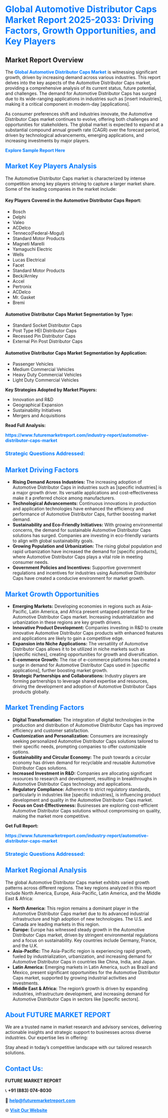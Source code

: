 <h1 style="color: #007BFF;">Global Automotive Distributor Caps Market Report 2025-2033: Driving Factors, Growth Opportunities, and Key Players</h1>

<section id="overview">
<h2>Market Report Overview</h2>
<p>The <a href="https://www.futuremarketreport.com/industry-report/automotive-distributor-caps-market" style="color: #007BFF; text-decoration: none;"><strong>Global Automotive Distributor Caps Market</strong></a> is witnessing significant growth, driven by increasing demand across various industries. This report delves into the key aspects of the Automotive Distributor Caps market, providing a comprehensive analysis of its current status, future potential, and challenges. The demand for Automotive Distributor Caps has surged due to its wide-ranging applications in industries such as [insert industries], making it a critical component in modern-day [applications].</p>
<p>As consumer preferences shift and industries innovate, the Automotive Distributor Caps market continues to evolve, offering both challenges and opportunities for stakeholders. The global market is expected to expand at a substantial compound annual growth rate (CAGR) over the forecast period, driven by technological advancements, emerging applications, and increasing investments by major players.</p>
</section>

<section id="overview">
<p><a href="https://www.futuremarketreport.com/request-sample/reportId=60490" style="color: #007BFF; text-decoration: none;"><strong>Explore Sample Report Here</strong></a></p>
</section>

<section id="key-players">
<h2 style="color: #007BFF;">Market Key Players Analysis</h2>
<p>The Automotive Distributor Caps market is characterized by intense competition among key players striving to capture a larger market share. Some of the leading companies in the market include:</p>
<h4>Key Players Covered in the Automotive Distributor Caps Report:</h4>
<ul><li>Bosch</li><li>Delphi</li><li>Valeo</li><li>ACDelco</li><li>Tenneco(Federal-Mogul)</li><li>Standard Motor Products</li><li>Magneti Marelli</li><li>Yamaguchi Electric</li><li>Wells</li><li>Lucas Electrical</li><li>Facet</li><li>Standard Motor Products</li><li>Beck/Arnley</li><li>Accel</li><li>Pertronix</li><li>ACDelco</li><li>Mr. Gasket</li><li>Bremi</li></ul>
<h4>Automotive Distributor Caps Market Segmentation by Type:</h4>
<ul><li>Standard Socket Distributor Caps</li><li>Post Type HEI Distributor Caps</li><li>Recessed Pin Distributor Caps</li><li>External Pin Post Distributor Caps</li></ul>

<h4>Automotive Distributor Caps Market Segmentation by Application:</h4>
<ul><li>Passenger Vehicles</li><li>Medium Commercial Vehicles</li><li>Heavy Duty Commercial Vehicles</li><li>Light Duty Commercial Vehicles</li></ul>
<p><strong>Key Strategies Adopted by Market Players:</strong></p>
<ul>
<li>Innovation and R&D</li>
<li>Geographical Expansion</li>
<li>Sustainability Initiatives</li>
<li>Mergers and Acquisitions</li>
</ul>
</section>

<section>
<p><strong>Read Full Analysis: </strong></p><a href="https://www.futuremarketreport.com/industry-report/automotive-distributor-caps-market" style="color: #007BFF; text-decoration: none;"><strong>https://www.futuremarketreport.com/industry-report/automotive-distributor-caps-market</strong></a>
<h3 style="color: #007BFF;">Strategic Questions Addressed:</h3>
</section>

<section id="driving-factors">
<h2 style="color: #007BFF;">Market Driving Factors</h2>
<ul>
<li><strong>Rising Demand Across Industries:</strong> The increasing adoption of Automotive Distributor Caps in industries such as [specific industries] is a major growth driver. Its versatile applications and cost-effectiveness make it a preferred choice among manufacturers.</li>
<li><strong>Technological Advancements:</strong> Continuous innovations in production and application technologies have enhanced the efficiency and performance of Automotive Distributor Caps, further boosting market demand.</li>
<li><strong>Sustainability and Eco-Friendly Initiatives:</strong> With growing environmental concerns, the demand for sustainable Automotive Distributor Caps solutions has surged. Companies are investing in eco-friendly variants to align with global sustainability goals.</li>
<li><strong>Growing Population and Urbanization:</strong> The rising global population and rapid urbanization have increased the demand for [specific products], where Automotive Distributor Caps plays a vital role in meeting consumer needs.</li>
<li><strong>Government Policies and Incentives:</strong> Supportive government regulations and incentives for industries using Automotive Distributor Caps have created a conducive environment for market growth.</li>
</ul>
</section>

<section id="growth-opportunities">
<h2 style="color: #007BFF;">Market Growth Opportunities</h2>
<ul>
<li><strong>Emerging Markets:</strong> Developing economies in regions such as Asia-Pacific, Latin America, and Africa present untapped potential for the Automotive Distributor Caps market. Increasing industrialization and urbanization in these regions are key growth drivers.</li>
<li><strong>Innovative Product Development:</strong> Companies investing in R&D to create innovative Automotive Distributor Caps products with enhanced features and applications are likely to gain a competitive edge.</li>
<li><strong>Expansion into Niche Applications:</strong> The versatility of Automotive Distributor Caps allows it to be utilized in niche markets such as [specific niches], creating opportunities for growth and diversification.</li>
<li><strong>E-commerce Growth:</strong> The rise of e-commerce platforms has created a surge in demand for Automotive Distributor Caps used in [specific applications], further boosting market growth.</li>
<li><strong>Strategic Partnerships and Collaborations:</strong> Industry players are forming partnerships to leverage shared expertise and resources, driving the development and adoption of Automotive Distributor Caps products globally.</li>
</ul>
</section>

<section id="trending-factors">
<h2 style="color: #007BFF;">Market Trending Factors</h2>
<ul>
<li><strong>Digital Transformation:</strong> The integration of digital technologies in the production and distribution of Automotive Distributor Caps has improved efficiency and customer satisfaction.</li>
<li><strong>Customization and Personalization:</strong> Consumers are increasingly seeking personalized Automotive Distributor Caps solutions tailored to their specific needs, prompting companies to offer customizable options.</li>
<li><strong>Sustainability and Circular Economy:</strong> The push towards a circular economy has driven demand for recyclable and reusable Automotive Distributor Caps solutions.</li>
<li><strong>Increased Investment in R&D:</strong> Companies are allocating significant resources to research and development, resulting in breakthroughs in Automotive Distributor Caps technology and applications.</li>
<li><strong>Regulatory Compliance:</strong> Adherence to strict regulatory standards, particularly in industries like [specific industries], is influencing product development and quality in the Automotive Distributor Caps market.</li>
<li><strong>Focus on Cost-Effectiveness:</strong> Businesses are exploring cost-efficient Automotive Distributor Caps solutions without compromising on quality, making the market more competitive.</li>
</ul>
</section>

<section>
<p><strong>Get Full Report: </strong></p><a href="https://www.futuremarketreport.com/industry-report/automotive-distributor-caps-market" style="color: #007BFF; text-decoration: none;"><strong>https://www.futuremarketreport.com/industry-report/automotive-distributor-caps-market</strong></a>
<h3 style="color: #007BFF;">Strategic Questions Addressed:</h3>
</section>


<section id="regional-analysis">
<h2 style="color: #007BFF;">Market Regional Analysis</h2>
<p>The global Automotive Distributor Caps market exhibits varied growth patterns across different regions. The key regions analyzed in this report include North America, Europe, Asia-Pacific, Latin America, and the Middle East & Africa:</p>
<ul>
<li><strong>North America:</strong> This region remains a dominant player in the Automotive Distributor Caps market due to its advanced industrial infrastructure and high adoption of new technologies. The U.S. and Canada are leading markets in this region.</li>
<li><strong>Europe:</strong> Europe has witnessed steady growth in the Automotive Distributor Caps market, driven by stringent environmental regulations and a focus on sustainability. Key countries include Germany, France, and the U.K.</li>
<li><strong>Asia-Pacific:</strong> The Asia-Pacific region is experiencing rapid growth, fueled by industrialization, urbanization, and increasing demand for Automotive Distributor Caps in countries like China, India, and Japan.</li>
<li><strong>Latin America:</strong> Emerging markets in Latin America, such as Brazil and Mexico, present significant opportunities for the Automotive Distributor Caps market, supported by growing industrial activities and investments.</li>
<li><strong>Middle East & Africa:</strong> The region’s growth is driven by expanding industries, infrastructure development, and increasing demand for Automotive Distributor Caps in sectors like [specific sectors].</li>
</ul>
</section>

<footer>
<h2 style="color: #007BFF;">About FUTURE MARKET REPORT</h2>
<p>We are a trusted name in market research and advisory services, delivering actionable insights and strategic support to businesses across diverse industries. Our expertise lies in offering:</p>

<p>Stay ahead in today’s competitive landscape with our tailored research solutions.</p>

<h2 style="color: #007BFF;">Contact Us:</h2>
<p><strong>FUTURE MARKET REPORT</strong></p>
<p>📞 <strong>+91 (883) 074-8030</strong></p>
<p>📧 <strong><a href="mailto:help@futuremarketreport.com" style="color: #007BFF;">help@futuremarketreport.com</a></strong></p>
<p>🌐 <strong><a href="https://www.futuremarketreport.com/" style="color: #007BFF;">Visit Our Website</a></strong></p>
</footer>